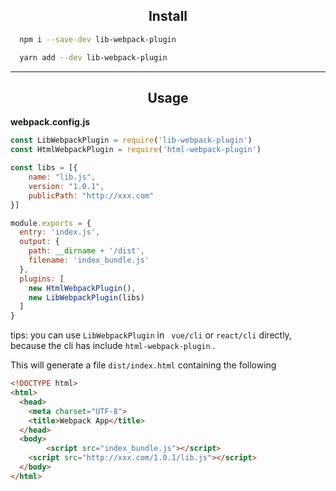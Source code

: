 
<h2 align="center">Install</h2>

```bash
  npm i --save-dev lib-webpack-plugin
```

```bash
  yarn add --dev lib-webpack-plugin
```

---

<h2 align="center">Usage</h2>

**webpack.config.js**
```js
const LibWebpackPlugin = require('lib-webpack-plugin')
const HtmlWebpackPlugin = require('html-webpack-plugin')

const libs = [{
	name: "lib.js",
	version: "1.0.1",
	publicPath: "http://xxx.com"
}]

module.exports = {
  entry: 'index.js',
  output: {
    path: __dirname + '/dist',
    filename: 'index_bundle.js'
  },
  plugins: [
    new HtmlWebpackPlugin(), 
    new LibWebpackPlugin(libs)
  ]
}
```
tips: you can use ```LibWebpackPlugin```  in ``` vue/cli``` or ```react/cli```  directly,  because the cli has include ``` html-webpack-plugin ``` .

This will generate a file `dist/index.html` containing the following


```html
<!DOCTYPE html>
<html>
  <head>
    <meta charset="UTF-8">
    <title>Webpack App</title>
  </head>
  <body>
		<script src="index_bundle.js"></script>
    <script src="http://xxx.com/1.0.1/lib.js"></script>
  </body>
</html>
```
